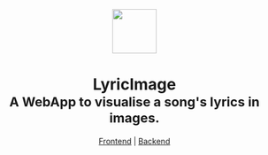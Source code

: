 
<div align="center">
<img src="https://via.placeholder.com/500x500?text=Logo" height="80px">
<h1>LyricImage<br/><sub>A WebApp to visualise a song's lyrics in images.</sub></h1>

<a href="https://github.com/benemmons/LyricImage/blob/master/Frontend/README.md">Frontend</a> | 
<a href="https://github.com/benemmons/LyricImage/blob/master/Backend/README.md">Backend</a> 
</div>